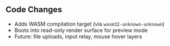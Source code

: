 ## Code Changes

- Adds WASM compilation target (via `wasm32-unknown-unknown`)
- Boots into read-only render surface for preview mode
- Future: file uploads, input relay, mouse hover layers
